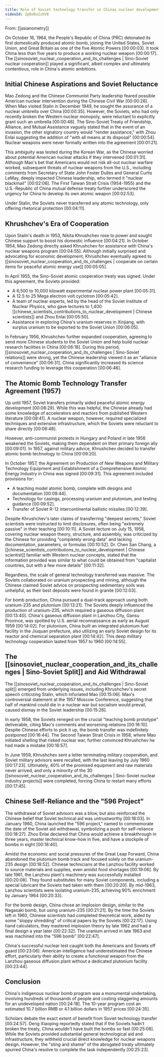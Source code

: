 ```yaml
---
title: Role of Soviet technology transfer in Chinas nuclear development
videoId: ZpBxBuIzbV8
---
```


From: [[asianometry]] <br/> 

On October 16, 1964, the People's Republic of China (PRC) detonated its first domestically produced atomic bomb, joining the United States, Soviet Union, and Great Britain as one of the five Atomic Powers <a class="yt-timestamp" data-t="00:00:03">[00:00:03]</a>. It took China less than five years to produce a working nuclear weapon <a class="yt-timestamp" data-t="00:00:17">[00:00:17]</a>. The [[sinosoviet_nuclear_cooperation_and_its_challenges | Sino-Soviet nuclear cooperation]] played a significant, albeit complex and ultimately contentious, role in China's atomic ambitions.

## Initial Chinese Aspirations and Soviet Reluctance

Mao Zedong and the Chinese Communist Party leadership feared possible American nuclear intervention during the Chinese Civil War <a class="yt-timestamp" data-t="00:00:26">[00:00:26]</a>. When Mao visited Stalin in December 1949, he sought the assurance of a nuclear umbrella over China <a class="yt-timestamp" data-t="00:00:35">[00:00:35]</a>. However, the Soviets, who had only recently broken the Western nuclear monopoly, were reluctant to explicitly grant such an umbrella <a class="yt-timestamp" data-t="00:00:46">[00:00:46]</a>. The Sino-Soviet Treaty of Friendship, Alliance, and Mutual Assistance vaguely stated that in the event of an invasion, the other signatory country would "render assistance," with Zhou Enlai suggesting the addition of "with all means at its disposal" <a class="yt-timestamp" data-t="00:00:54">[00:00:54]</a>. Nuclear weapons were never formally written into the agreement <a class="yt-timestamp" data-t="00:01:21">[00:01:21]</a>.

This ambiguity was tested during the Korean War, as the Chinese worried about potential American nuclear attacks if they intervened <a class="yt-timestamp" data-t="00:01:31">[00:01:31]</a>. Although Mao's bet that Americans would not risk all-out nuclear warfare worked, subsequent threats of nuclear weapons from the U.S., including comments from Secretary of State John Foster Dulles and General Curtis LeMay, deeply impacted Chinese leadership, who termed it "nuclear blackmail" <a class="yt-timestamp" data-t="00:02:06">[00:02:06]</a>. The First Taiwan Strait Crisis (1954-1955) and the U.S.-Republic of China mutual defense treaty further underscored the urgency for China to develop its own atomic weapon <a class="yt-timestamp" data-t="00:02:53">[00:02:53]</a>.

Under Stalin, the Soviets never transferred any atomic technology, only offering rhetorical protection <a class="yt-timestamp" data-t="00:04:11">[00:04:11]</a>.

## Khrushchev's Era of Cooperation

Upon Stalin's death in 1953, Nikita Khrushchev rose to power and sought Chinese support to boost his domestic influence <a class="yt-timestamp" data-t="00:04:21">[00:04:21]</a>. In October 1954, Mao Zedong directly asked Khrushchev for assistance with China's nuclear weapons program <a class="yt-timestamp" data-t="00:04:55">[00:04:55]</a>. Although initially surprised and advocating for economic development, Khrushchev eventually agreed to [[sinosoviet_nuclear_cooperation_and_its_challenges | cooperate on certain items for peaceful atomic energy use]] <a class="yt-timestamp" data-t="00:05:05">[00:05:05]</a>.

In April 1955, the Sino-Soviet atomic cooperation treaty was signed. Under this agreement, the Soviets provided:
*   A 6,500 to 10,000 kilowatt experimental nuclear power plant <a class="yt-timestamp" data-t="00:05:31">[00:05:31]</a>.
*   A 12.5 to 25 Mega electron volt cyclotron <a class="yt-timestamp" data-t="00:05:42">[00:05:42]</a>.
*   A team of nuclear experts, led by the head of the Soviet Institute of Nuclear Physics, who gave lectures to 1,400 [[chinese_scientists_contributions_to_nuclear_development | Chinese scientists]] and Zhou Enlai <a class="yt-timestamp" data-t="00:05:50">[00:05:50]</a>.
*   Assistance in exploring China's uranium reserves in Xinjiang, with surplus uranium to be exported to the Soviet Union <a class="yt-timestamp" data-t="00:06:05">[00:06:05]</a>.

In February 1956, Khrushchev further expanded cooperation, agreeing to send more Chinese students to the Soviet Union and help build nuclear research facilities in China <a class="yt-timestamp" data-t="00:06:18">[00:06:18]</a>. During this period, [[sinosoviet_nuclear_cooperation_and_its_challenges | Sino-Soviet relations]] were strong, yet the Chinese leadership viewed it as an "alliance of convenience" <a class="yt-timestamp" data-t="00:06:31">[00:06:31]</a>. China significantly increased its science research funding to leverage this cooperation <a class="yt-timestamp" data-t="00:06:46">[00:06:46]</a>.

## The Atomic Bomb Technology Transfer Agreement (1957)

Up until 1957, Soviet transfers primarily aided peaceful atomic energy development <a class="yt-timestamp" data-t="00:08:29">[00:08:29]</a>. While this was helpful, the Chinese already had some knowledge of accelerators and reactors from published Western literature <a class="yt-timestamp" data-t="00:08:41">[00:08:41]</a>. A nuclear weapon, however, required specialized techniques and extensive infrastructure, which the Soviets were reluctant to share directly <a class="yt-timestamp" data-t="00:08:48">[00:08:48]</a>.

However, anti-communist protests in Hungary and Poland in late 1956 weakened the Soviets, making them dependent on their primary foreign ally <a class="yt-timestamp" data-t="00:09:01">[00:09:01]</a>. In 1957, against military advice, Khrushchev decided to transfer atomic bomb technology to China <a class="yt-timestamp" data-t="00:09:20">[00:09:20]</a>.

In October 1957, the Agreement on Production of New Weapons and Military Technology Equipment and Establishment of a Comprehensive Atomic Energy Industry in China was signed <a class="yt-timestamp" data-t="00:09:31">[00:09:31]</a>. This agreement included provisions for:
*   A teaching model atomic bomb, complete with designs and documentation <a class="yt-timestamp" data-t="00:09:44">[00:09:44]</a>.
*   Technology for casings, processing uranium and plutonium, and testing guidance <a class="yt-timestamp" data-t="00:09:52">[00:09:52]</a>.
*   Transfer of Soviet R-12 intercontinental ballistic missiles <a class="yt-timestamp" data-t="00:12:39">[00:12:39]</a>.

Despite Khrushchev's later claims of transferring "deepest secrets," Soviet scientists were instructed to limit disclosures, often being "extremely passive" in their teaching <a class="yt-timestamp" data-t="00:10:11">[00:10:11]</a>. A Soviet lecture on July 15, 1958, covering nuclear weapon theory, structure, and assembly, was criticized by the Chinese for providing "completely wrong data" and lacking documentation, parameters, or formulas <a class="yt-timestamp" data-t="00:10:52">[00:10:52]</a>. Dr. Chen San Chang, a [[chinese_scientists_contributions_to_nuclear_development | Chinese scientist]] familiar with Western nuclear concepts, stated that the information provided was similar to what could be obtained from "capitalist countries, but with a few more details" <a class="yt-timestamp" data-t="00:11:32">[00:11:32]</a>.

Regardless, the scale of general technology transferred was massive. The Soviets collaborated on uranium prospecting and mining, although the Chinese claimed Soviet advice on prospecting sedimentary soils was unhelpful, as their best deposits were found in granite <a class="yt-timestamp" data-t="00:12:03">[00:12:03]</a>.

For bomb production, China pursued a dual-track approach using both uranium-235 and plutonium <a class="yt-timestamp" data-t="00:13:21">[00:13:21]</a>. The Soviets deeply influenced the production of uranium-235, which required a gaseous diffusion plant <a class="yt-timestamp" data-t="00:13:40">[00:13:40]</a>. China's gaseous diffusion plant in Lanzhou City, Gansu Province, was spotted by U.S. aerial reconnaissance as early as August 1959 <a class="yt-timestamp" data-t="00:14:02">[00:14:02]</a>. For plutonium, China built an integrated plutonium fuel facility in the Jiuquan prefecture, also utilizing an early Soviet design for its reactor and chemical separation plant <a class="yt-timestamp" data-t="00:14:42">[00:14:42]</a>. This deep military technology cooperation lasted from 1957 to 1960 <a class="yt-timestamp" data-t="00:14:55">[00:14:55]</a>.

## The [[sinosoviet_nuclear_cooperation_and_its_challenges | Sino-Soviet Split]] and Aid Withdrawal

The [[sinosoviet_nuclear_cooperation_and_its_challenges | Sino-Soviet split]] emerged from underlying issues, including Khrushchev's secret speech criticizing Stalin, which infuriated Mao <a class="yt-timestamp" data-t="00:15:06">[00:15:06]</a>. Mao's controversial statement at the 1957 Moscow Conference, suggesting that half of mankind could die in a nuclear war but socialism would prevail, caused dismay in the Soviet leadership <a class="yt-timestamp" data-t="00:15:26">[00:15:26]</a>.

In early 1958, the Soviets reneged on the crucial "teaching bomb prototype" deliverable, citing Mao's comments and worsening relations <a class="yt-timestamp" data-t="00:16:10">[00:16:10]</a>. Despite Chinese efforts to pick it up, the bomb transfer was indefinitely postponed <a class="yt-timestamp" data-t="00:16:44">[00:16:44]</a>. The Second Taiwan Strait Crisis in 1958, where Mao initiated shelling that risked nuclear war, further convinced Khrushchev he had made a mistake <a class="yt-timestamp" data-t="00:16:57">[00:16:57]</a>.

In June 1959, Khrushchev sent a letter terminating military cooperation, and Soviet military advisors were recalled, with the last leaving by July 1960 <a class="yt-timestamp" data-t="00:17:23">[00:17:23]</a>. Ultimately, 40% of the promised equipment and raw materials never arrived, and only a minority of the 30 [[sinosoviet_nuclear_cooperation_and_its_challenges | Sino-Soviet nuclear industry projects]] were completed, forcing China to restart many efforts <a class="yt-timestamp" data-t="00:17:45">[00:17:45]</a>.

## Chinese Self-Reliance and the "596 Project"

The withdrawal of Soviet advisors was a blow, but also reinforced the Chinese belief that Soviet technical aid was untrustworthy <a class="yt-timestamp" data-t="00:18:03">[00:18:03]</a>. In January 1960, China launched the "596 project," named to commemorate the date of the Soviet aid withdrawal, symbolizing a push for self-reliance <a class="yt-timestamp" data-t="00:18:27">[00:18:27]</a>. Zhou Enlai declared that China would achieve a breakthrough in three years, master technical know-how in five, and have a stockpile of bombs in eight <a class="yt-timestamp" data-t="00:18:40">[00:18:40]</a>.

Amidst the economic and social pressures of the Great Leap Forward, China abandoned the plutonium bomb track and focused solely on the uranium-235 design <a class="yt-timestamp" data-t="00:18:52">[00:18:52]</a>. Chinese technicians at the Lanzhou facility worked to source materials and supplies, even amidst food shortages <a class="yt-timestamp" data-t="00:19:06">[00:19:06]</a>. By late 1961, the Lanzhou plant's machinery was successfully installed <a class="yt-timestamp" data-t="00:20:08">[00:20:08]</a>. They found substitutes for many Soviet components, including a special lubricant the Soviets had taken with them <a class="yt-timestamp" data-t="00:20:20">[00:20:20]</a>. By mid-1963, Lanzhou scientists were isolating uranium-235, achieving 90% enrichment by January 1964 <a class="yt-timestamp" data-t="00:20:33">[00:20:33]</a>.

For the bomb design, China chose an implosion design, similar to the Nagasaki bomb, but using uranium-235 <a class="yt-timestamp" data-t="00:21:21">[00:21:21]</a>. By the time the Soviets left in 1960, Chinese scientists had completed theoretical work, aided by some "sloppy shredding" of critical papers by the Soviets <a class="yt-timestamp" data-t="00:22:17">[00:22:17]</a>. Using hand calculators, they mastered implosion theory by late 1962 and had a final design a year later <a class="yt-timestamp" data-t="00:22:32">[00:22:32]</a>. The uranium arrived in late 1963 and was machined into the "596 bomb" <a class="yt-timestamp" data-t="00:22:47">[00:22:47]</a>.

China's successful nuclear test caught both the Americans and Soviets off guard <a class="yt-timestamp" data-t="00:23:06">[00:23:06]</a>. American intelligence had underestimated the Chinese effort, particularly their ability to create a functional weapon from the Lanzhou gaseous diffusion plant without a dedicated plutonium facility <a class="yt-timestamp" data-t="00:23:44">[00:23:44]</a>.

## Conclusion

China's indigenous nuclear bomb program was a monumental undertaking, involving hundreds of thousands of people and costing staggering amounts for an undeveloped nation <a class="yt-timestamp" data-t="00:24:18">[00:24:18]</a>. The 10-year program cost an estimated 10.7 billion RMB or 4.1 billion dollars in 1957 prices <a class="yt-timestamp" data-t="00:24:35">[00:24:35]</a>.

Scholars debate the exact extent of benefit from Soviet technology transfer <a class="yt-timestamp" data-t="00:24:57">[00:24:57]</a>. Deng Xiaoping reportedly stated that if the Soviets hadn't broken the treaty, China wouldn't have built the bombs so fast <a class="yt-timestamp" data-t="00:25:08">[00:25:08]</a>. While the Soviets provided substantial general technological aid and infrastructure, they withheld crucial direct knowledge for nuclear weapons design. However, the "sting and shame" of the abrogated treaty ultimately spurred China's resolve to complete the task independently <a class="yt-timestamp" data-t="00:25:23">[00:25:23]</a>.